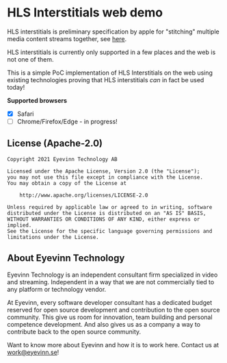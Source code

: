 # HLS Interstitials web demo

HLS interstitials is preliminary specification by apple for "stitching" multiple media content streams together, see [here](https://developer.apple.com/streaming/GettingStartedWithHLSInterstitials.pdf).

HLS interstitials is currently only supported in a few places and the web is not one of them.

This is a simple PoC implementation of HLS Interstitials on the web using existing technologies proving that HLS interstitials _can_ in fact be used today!

**Supported browsers**

- [x] Safari
- [ ] Chrome/Firefox/Edge - in progress!

## License (Apache-2.0)

```
Copyright 2021 Eyevinn Technology AB

Licensed under the Apache License, Version 2.0 (the "License");
you may not use this file except in compliance with the License.
You may obtain a copy of the License at

    http://www.apache.org/licenses/LICENSE-2.0

Unless required by applicable law or agreed to in writing, software
distributed under the License is distributed on an "AS IS" BASIS,
WITHOUT WARRANTIES OR CONDITIONS OF ANY KIND, either express or implied.
See the License for the specific language governing permissions and
limitations under the License.
```

## About Eyevinn Technology

Eyevinn Technology is an independent consultant firm specialized in video and streaming. Independent in a way that we are not commercially tied to any platform or technology vendor.

At Eyevinn, every software developer consultant has a dedicated budget reserved for open source development and contribution to the open source community. This give us room for innovation, team building and personal competence development. And also gives us as a company a way to contribute back to the open source community.

Want to know more about Eyevinn and how it is to work here. Contact us at work@eyevinn.se!